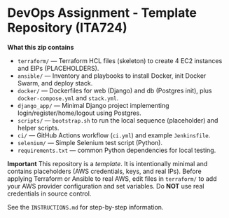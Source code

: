 # DevOps Assignment - Template Repository (ITA724)

**What this zip contains**
- `terraform/` — Terraform HCL files (skeleton) to create 4 EC2 instances and EIPs (PLACEHOLDERS).
- `ansible/` — Inventory and playbooks to install Docker, init Docker Swarm, and deploy stack.
- `docker/` — Dockerfiles for web (Django) and db (Postgres init), plus `docker-compose.yml` and `stack.yml`.
- `django_app/` — Minimal Django project implementing login/register/home/logout using Postgres.
- `scripts/` — `bootstrap.sh` to run the local sequence (placeholder) and helper scripts.
- `ci/` — GitHub Actions workflow (`ci.yml`) and example `Jenkinsfile`.
- `selenium/` — Simple Selenium test script (Python).
- `requirements.txt` — common Python dependencies for local testing.

**Important**
This repository is a *template*. It is intentionally minimal and contains placeholders (AWS credentials, keys, and real IPs).
Before applying Terraform or Ansible to real AWS, edit files in `terraform/` to add your AWS provider configuration and set variables. Do **NOT** use real credentials in source control.

See the `INSTRUCTIONS.md` for step-by-step information.

